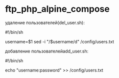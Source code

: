# ftp_php_alpine_compose


удаление пользователей(del_user.sh):

#!/bin/sh

username=$1
sed -i "/$username/d" /config/users.txt

добавление пользователейadd_user.sh:

#!/bin/sh

echo "username:password" >> /config/users.txt
